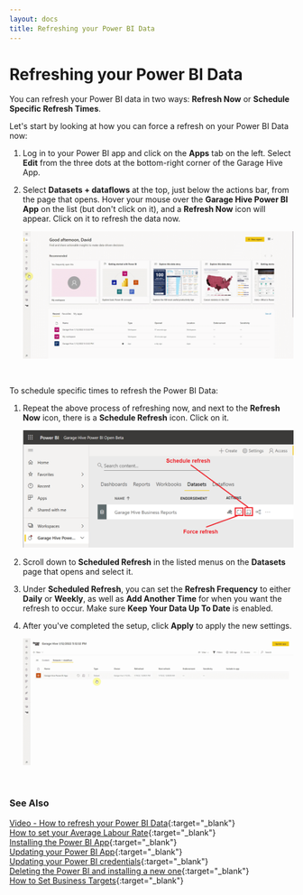 ```yaml
---
layout: docs
title: Refreshing your Power BI Data
---
```


# Refreshing your Power BI Data
You can refresh your Power BI data in two ways: **Refresh Now** or **Schedule Specific Refresh Times**. 

Let's start by looking at how you can force a refresh on your Power BI Data now:
1. Log in to your Power BI app and click on the **Apps** tab on the left. Select **Edit** from the three dots at the bottom-right corner of the Garage Hive App.
2. Select **Datasets + dataflows** at the top, just below the actions bar, from the page that opens. Hover your mouse over the **Garage Hive Power BI App** on the list (but don't click on it), and a **Refresh Now** icon will appear. Click on it to refresh the data now.

   ![](media/garagehive-powerbi-refresh-data1.gif)

<br>

To schedule specific times to refresh the Power BI Data:
1. Repeat the above process of refreshing now, and next to the **Refresh Now** icon, there is a **Schedule Refresh** icon. Click on it.

   ![](media/powerbi-schedule-refresh.png)

2. Scroll down to **Scheduled Refresh** in the listed menus on the **Datasets** page that opens and select it.
3. Under **Scheduled Refresh**, you can set the **Refresh Frequency** to either **Daily** or **Weekly**, as well as **Add Another Time** for when you want the refresh to occur. Make sure **Keep Your Data Up To Date** is enabled.
4. After you've completed the setup, click **Apply** to apply the new settings.

   ![](media/garagehive-powerbi-refresh-data2.gif)


<br>

### **See Also**
[Video - How to refresh your Power BI Data](https://youtu.be/iB1gOxYTn4k){:target="_blank"} \
[How to set your Average Labour Rate](garagehive-labour-rate.html){:target="_blank"} \
[Installing the Power BI App](powerbi-installing-app.html){:target="_blank"} \
[Updating your Power BI App](powerbi-updating-app.html){:target="_blank"} \
[Updating your Power BI credentials](powerbi-updating-app.html){:target="_blank"} \
[Deleting the Power BI and installing a new one](garagehive-delete-old-powerbi-app-and-install-new-one.html){:target="_blank"} \
[How to Set Business Targets](garagehive-how-to-set-business-targets.html){:target="_blank"}



